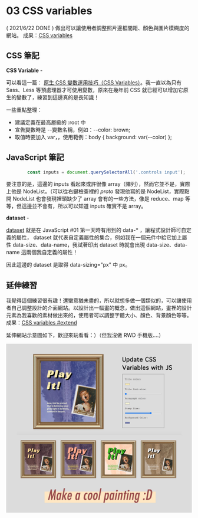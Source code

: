 
# 03 CSS variables
( 2021/6/22 DONE ) 做出可以讓使用者調整照片邊框間距、顏色與圖片模糊度的網站。
成果：[CSS variables](https://alice-nor.github.io/JavaScript30/03%20-%20CSS%20variables/index.html) 

## CSS 筆記 ##

**CSS Variable** - 

可以看這一篇： [原生 CSS 變數運用技巧（CSS Variables）](https://w3c.hexschool.com/blog/21985acb)。我一直以為只有 Sass、Less 等預處理器才可使用變數，原來在幾年前 CSS 就已經可以增加它原生的變數了，練習到這邊真的是長知識！

一些重點整理：
* 建議定義在最高層級的 :root 中
* 宣告變數時是 --變數名稱，例如：--color: brown;
* 取值時要加入 var，，使用範例：body { background: var(--color) };

## JavaScript 筆記 ##

```JavaScript
        const inputs = document.querySelectorAll('.controls input');
```

要注意的是，這邊的 inputs 看起來或許很像 array（陣列），然而它並不是，實際上他是 NodeList。（可以從右鍵檢查裡的 _proto_ 發現他寫的是 NodeList，實際點開 NodeList 也會發現裡頭缺少了 array 會有的一些方法，像是 reduce、map 等等，但這邊並不會有，所以可以知道 inputs 確實不是 array。

**dataset** - 

[dataset](https://developer.mozilla.org/zh-TW/docs/Web/API/HTMLOrForeignElement/dataset)  就是在 JavaScript #01 第一天時有用到的 data-* ，讓程式設計師可自定義的屬性， dataset 就代表自定義屬性的集合，例如我在一個元件中給它加上屬性 data-size、data-name，我試著印出 dataset 時就會出現 data-size、data-name 這兩個我自定義的屬性！

因此這邊的 dataset 是取得 data-sizing="px" 中 px。

## 延伸練習 ##

我覺得這個練習很有趣！還蠻意猶未盡的，所以就想多做一個類似的，可以讓使用者自己調整設計的介面網站。以設計出一幅畫的概念，做出這個網站，畫裡的設計元素為我喜歡的素材做出來的，使用者可以調整字體大小、顏色、背景顏色等等。成果：[CSS variables #extend](https://alice-nor.github.io/JavaScript30/03%20-%20CSS%20variables/painting.html)

延伸網站示意圖如下，歡迎來玩看看：）（但我沒做 RWD 手機版....）

![image](https://github.com/Alice-nor/JavaScript30/blob/main/img/designPainting.jpg)
